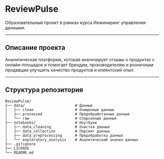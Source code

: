 # ReviewPulse
Образовательный проект в рамках курса Инжиниринг управления данными.

___

## Описание проекта
Аналитическая платформа, которая анализирует отзывы о продуктах с онлайн-площадок и помогает брендам, производителям и розничным продавцам улучшить качество продуктов и клиентский опыт.

___

## Структура репозитория
```
ReviewPulse/
├── data/                       # Данные
│   ├── clean                   # Очищенные данные
│   ├── processed               # Предобработанные данные
│   └── raw                     # Спарсенные данные
├── notebooks/                  # Ноутбуки
│   ├── data_cleaning           # Очистка данных
│   ├── data_collection         # Парсинг данных
│   ├── data_preprocessing      # Предобработка данных
│   └── exploratory_analysis    # Аналитический анализ данных
├── .gitignore
├── LICENSE
└── README.md
```